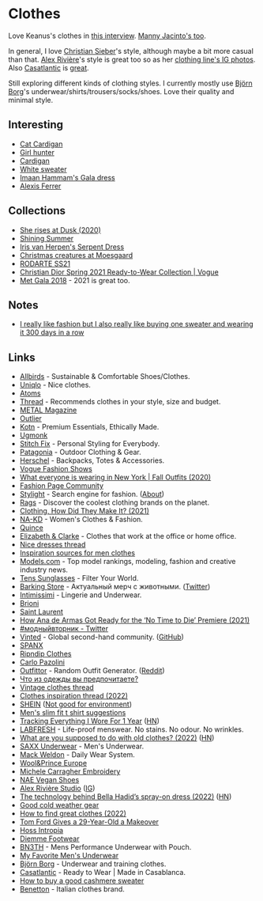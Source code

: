 # Clothes

Love Keanus's clothes in [this interview](https://www.esquire.com/entertainment/movies/a38241136/keanu-reeves-interview-2021/). [Manny Jacinto's too](https://flaunt.com/content/manny-jacinto-the-gift-issue).

In general, I love [Christian Sieber](https://www.instagram.com/christiansieber/)'s style, although maybe a bit more casual than that. [Alex Rivière](https://www.instagram.com/ariviere/)'s style is great too so as her [clothing line's IG photos](https://www.instagram.com/alexrivierestudio/). Also [Casatlantic](https://www.casatlantic.com/) is [great](https://twitter.com/dieworkwear/status/1595696287726243842).

Still exploring different kinds of clothing styles. I currently mostly use [Björn Borg](https://www.bjornborg.com/en/)'s underwear/shirts/trousers/socks/shoes. Love their quality and minimal style.

## Interesting

- [Cat Cardigan](https://www.etsy.com/listing/855368476/cat-cardigan-vintage-christine-foley)
- [Girl hunter](https://twitter.com/bebevoid/status/1437585105900511239)
- [Cardigan](https://twitter.com/uchilka_nastya/status/1447875246720176128)
- [White sweater](https://www.instagram.com/p/CWjPkNLjhpf/)
- [Imaan Hammam's Gala dress](https://twitter.com/badestoutfit/status/1521721620284456960)
- [Alexis Ferrer](https://www.instagram.com/alexisferrer01/)

## Collections

- [She rises at Dusk (2020)](https://www.hassidriss.com/aw20-she-rises-at-dusk)
- [Shining Summer](https://metalmagazine.eu/bi/post/editorial/the-shining-manolo-campion)
- [Iris van Herpen's Serpent Dress](https://www.vogue.com/fashion-shows/fall-2011-couture/iris-van-herpen)
- [Christmas creatures at Moesgaard](https://www.moesgaardmuseum.dk/en/news/christmas-creatures-at-moesgaard/)
- [RODARTE SS21](https://twitter.com/coldtakesonly/status/1307540898394386437)
- [Christian Dior Spring 2021 Ready-to-Wear Collection | Vogue](https://www.vogue.com/fashion-shows/spring-2021-ready-to-wear/christian-dior)
- [Met Gala 2018](https://twitter.com/_red_jesus_/status/1437650217948549123) - 2021 is great too.

## Notes

- [I really like fashion but I also really like buying one sweater and wearing it 300 days in a row](https://twitter.com/simonsarris/status/1381407102091018240)

## Links

- [Allbirds](https://www.allbirds.com/) - Sustainable & Comfortable Shoes/Clothes.
- [Uniqlo](https://www.uniqlo.com/uk/en/home/) - Nice clothes.
- [Atoms](https://atoms.com/)
- [Thread](https://www.thread.com/) - Recommends clothes in your style, size and budget.
- [METAL Magazine](https://metalmagazine.eu/bi)
- [Outlier](https://outlier.nyc/)
- [Kotn](https://kotn.com/) - Premium Essentials, Ethically Made.
- [Ugmonk](https://ugmonk.com/)
- [Stitch Fix](https://www.stitchfix.com/) - Personal Styling for Everybody.
- [Patagonia](https://www.patagonia.com/home/) - Outdoor Clothing & Gear.
- [Herschel](https://herschel.com/) - Backpacks, Totes & Accessories.
- [Vogue Fashion Shows](https://www.vogue.com/fashion-shows)
- [What everyone is wearing in New York | Fall Outfits (2020)](https://www.youtube.com/watch?v=xlQk4D3Cdqk)
- [Fashion Page Community](https://www.fashionpage.io/)
- [Stylight](https://www.stylight.com/) - Search engine for fashion. ([About](https://about.stylight.com/))
- [Rags](https://www.thisisrags.com/) - Discover the coolest clothing brands on the planet.
- [Clothing, How Did They Make It? (2021)](https://acoup.blog/2021/03/05/collections-clothing-how-did-they-make-it-part-i-high-fiber/)
- [NA-KD](https://www.na-kd.com/en) - Women's Clothes & Fashion.
- [Quince](https://www.onequince.com/)
- [Elizabeth & Clarke](https://shop.elizabethandclarke.com/) - Clothes that work at the office or home office.
- [Nice dresses thread](https://twitter.com/pivoismylife/status/1389665040442273798)
- [Inspiration sources for men clothes](https://twitter.com/jackiehluo/status/1393592955663958020)
- [Models.com](https://models.com/) - Top model rankings, modeling, fashion and creative industry news.
- [Tens Sunglasses](https://tens.co/) - Filter Your World.
- [Barking Store](https://barkingstore.ru/) - Актуальный мерч с животными. ([Twitter](https://twitter.com/50pets))
- [Intimissimi](https://www.intimissimi.com/) - Lingerie and Underwear.
- [Brioni](https://www.brioni.com/)
- [Saint Laurent](https://www.ysl.com/)
- [How Ana de Armas Got Ready for the ‘No Time to Die’ Premiere (2021)](https://www.vogue.com/article/ana-de-armas-bond-premiere-getting-ready)
- [#модныйвторник - Twitter](https://twitter.com/hashtag/%D0%BC%D0%BE%D0%B4%D0%BD%D1%8B%D0%B9%D0%B2%D1%82%D0%BE%D1%80%D0%BD%D0%B8%D0%BA?src=hashtag_click)
- [Vinted](https://www.vinted.com/) - Global second-hand community. ([GitHub](https://github.com/vinted))
- [SPANX](https://spanx.com/)
- [Ripndip Clothes](https://www.ripndipclothing.com/)
- [Carlo Pazolini](https://pazolini.com/int)
- [Outfittor](https://outfittor.com/) - Random Outfit Generator. ([Reddit](https://www.reddit.com/r/InternetIsBeautiful/comments/thsbx5/i_made_a_website_that_suggests_random_outfits_its/))
- [Что из одежды вы предпочитаете?](https://twitter.com/liiving_cool/status/1519415874259755010)
- [Vintage clothes thread](https://twitter.com/mountainscrave/status/1521834975406043136)
- [Clothes inspiration thread (2022)](https://twitter.com/EmilybyNight/status/1526698797471891456)
- [SHEIN](https://www.shein.com/) ([Not good for environment](https://www.youtube.com/watch?v=U4km0Cslcpg))
- [Men's slim fit t shirt suggestions](https://twitter.com/anothercohen/status/1539445530698326018)
- [Tracking Everything I Wore For 1 Year](https://andrenader.substack.com/p/nfc-clothes-tracker) ([HN](https://news.ycombinator.com/item?id=31957210))
- [LABFRESH](https://labfresh.eu/) - Life-proof menswear. No stains. No odour. No wrinkles.
- [What are you supposed to do with old clothes? (2022)](https://www.theatlantic.com/technology/archive/2022/08/what-to-do-with-old-clothing-donation-waste/671043/) ([HN](https://news.ycombinator.com/item?id=32410096))
- [SAXX Underwear](https://www.saxxunderwear.com/) - Men's Underwear.
- [Mack Weldon](https://mackweldon.com/) - Daily Wear System.
- [Wool&Prince Europe](https://eu.woolandprince.com/)
- [Michele Carragher Embroidery](https://www.michelecarragherembroidery.com/)
- [NAE Vegan Shoes](https://www.nae-vegan.com/en/)
- [Alex Rivière Studio](https://alexrivierestudio.com/) ([IG](https://www.instagram.com/alexrivierestudio/))
- [The technology behind Bella Hadid’s spray-on dress (2022)](https://wired.me/technology/all-you-need-to-know-about-the-technology-behind-bella-hadids-spray-on-dress/) ([HN](https://news.ycombinator.com/item?id=33071055))
- [Good cold weather gear](https://twitter.com/sweatystartup/status/1579119398727856129)
- [How to find great clothes (2022)](https://twitter.com/marty/status/1585251432999321600)
- [Tom Ford Gives a 29-Year-Old a Makeover](https://www.youtube.com/watch?v=bP4Jz2kUpes)
- [Hoss Intropia](https://hossintropia.com/)
- [Diemme Footwear](https://diemme.com/)
- [BN3TH](https://www.bn3th.com/) - Mens Performance Underwear with Pouch.
- [My Favorite Men's Underwear](https://www.youtube.com/watch?v=PRj3dSyIgxg)
- [Björn Borg](https://www.bjornborg.com/en/) - Underwear and training clothes.
- [Casatlantic](https://www.casatlantic.com/) - Ready to Wear | Made in Casablanca.
- [How to buy a good cashmere sweater](https://twitter.com/dieworkwear/status/1597339373900824576)
- [Benetton](https://benetton.com/) - Italian clothes brand.
